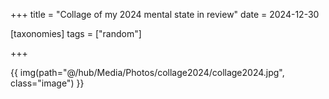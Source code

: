 +++
title = "Collage of my 2024 mental state in review"
date = 2024-12-30

[taxonomies]
tags = ["random"]

+++


<!-- more -->

{{ img(path="@/hub/Media/Photos/collage2024/collage2024.jpg", class="image") }}
